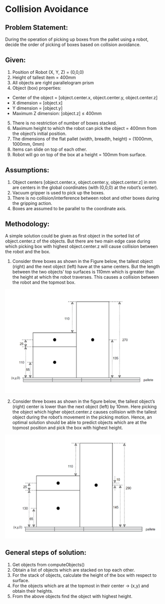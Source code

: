 # Collision Avoidance
## Problem Statement:
During the operation of picking up boxes from the pallet using a robot, decide the order of picking of boxes based on collision avoidance.

## Given:
1. Position of Robot (X, Y, Z) = (0,0,0)
2. Height of tallest item = 400mm
3. All objects are right parallelogram prism
4. Object (box) properties:		
 - Center of the object = [object.center.x, object.center.y, object.center.z]
 - X dimension = [object.x]
 - Y dimension = [object.y]
 - Maximum Z dimension: [object.z] ≤ 400mm
5. There is no restriction of number of boxes stacked.
6. Maximum height to which the robot can pick the object = 400mm from the object’s initial position.
7. The dimensions of the flat pallet (width, breadth, height) = (1000mm, 1000mm, 0mm)
8. Items can slide on top of each other.
9. Robot will go on top of the box at a height = 100mm from surface.

## Assumptions:

 1. Object centers [object.center.x, object.center.y, object.center.z] in mm are centers in the global coordinates (with (0,0,0) at the robot’s center).
 2. Vacuum gripper is used to pick up the boxes.
 3. There is no collision/interference between robot and other boxes during the gripping action.
 4. Boxes are assumed to be parallel to the coordinate axis.

## Methodology:
A simple solution could be given as first object in the sorted list of object.center.z of the objects. But there are two main edge case during which picking box with highest object.center.z will cause collision between the robot and the box.

 1. Consider three boxes as shown in the Figure below, the tallest object (right) and the next object (left) have at the same centers. But the length between the two objects’ top surfaces is 110mm which is greater than the height at which the robot traverses. This causes a collision between the robot and the topmost box.

![case_1](/diagrams/case_1.png)

 2. Consider three boxes as shown in the figure below, the tallest object’s (right) center is lower than the next object (left) by 10mm. Here picking the object which higher object.center.z causes collision with the tallest object during the robot’s movement in the picking motion.
Hence, an optimal solution should be able to predict objects which are at the topmost position and pick the box with highest height.

![case_2](/diagrams/case_2.png)

## General steps of solution:

 1. Get objects from computeObjects()
 2. Obtain a list of objects which are stacked on top each other.
 3. For the stack of objects, calculate the height of the box with respect to surface.
 4. For the objects which are at the topmost in their center -> (x,y) and obtain their heights.
 5. From the above objects find the object with highest height.
